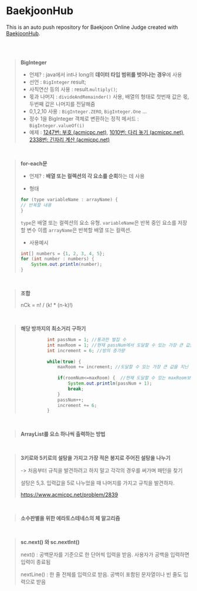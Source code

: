 # BaekjoonHub
This is an auto push repository for Baekjoon Online Judge created with [BaekjoonHub](https://github.com/BaekjoonHub/BaekjoonHub).


<br><br>

>  **BigInteger**
>
>  - 언제? : java에서 int나 long의 **데이터 타입 범위를 벗어나는 경우**에 사용
>  - 선언 : `BigInteger` result;
>  - 사칙연산 등의 사용 : result.`multiply()`;
>  - 몫과 나머지 : `divideAndRemainder()` 사용, 배열의 형태로 첫번재 값은 몫, 두번째 값은 나머지를 전달해줌
>  - 0,1,2,10 사용 : `BigInteger.ZERO`, `BigInteger.One` ...
>  - 정수 1을 BigInteger 객체로 변환하는 정적 메서드 : `BigInteger.valueOf(i)`
>  - 예제 :  [1247번: 부호 (acmicpc.net)](https://www.acmicpc.net/problem/1247),  [1010번: 다리 놓기 (acmicpc.net)](https://www.acmicpc.net/problem/1010), [2338번: 긴자리 계산 (acmicpc.net)](https://www.acmicpc.net/problem/2338)

 <br>

> **for-each문**
>
> - 언제? : **배열 또는 컬렉션의 각 요소를 순회**하는 데 사용
>
> - 형태
>
> ```java
> for (type variableName : arrayName) {
> // 반복할 내용
> }
> ```
>
> `type`은 배열 또는 컬렉션의 요소 유형. `variableName`은 반복 중인 요소를 저장할 변수 이름 		`arrayName`은 반복할 배열 또는 컬렉션.
>
> - 사용예시
>
> ```java
> int[] numbers = {1, 2, 3, 4, 5}; 
> for (int number : numbers) {
>     System.out.println(number);
> }
> ```

<br>

> **조합**
>
> nCk = n! / (k! * (n-k)!)

<br>

> **해당 방까지의 최소거리 구하기**
>
> ```java
> 			int passNum = 1; //통과한 벌집 수
> 			int maxRoom = 1; //현재 passNum에서 도달할 수 있는 가장 큰 값을 지닌 벌집
> 			int increment = 6; //방의 증가량
> 			
> 			while(true) {
> 				maxRoom += increment; //도달할 수 있는 가장 큰 값을 지닌 벌집 업데이트
> 				
> 				if(roomNum<=maxRoom) {	//현재 도달할 수 있는 maxRoom보다 입력한 roomNum이 작을 시	
> 					System.out.println(passNum + 1);
> 					break;
> 				}
> 				passNum++;
> 				increment += 6;			
> 			}
> ```

<br>

> **ArrayList를 요소 하나씩 출력하는 방법**

<br>

> **3키로와 5키로의 설탕을 가지고 가장 적은 봉지로 주어진 설탕을 나누기**
>
> -> 처음부터 규칙을 발견하려고 하지 말고 각각의 경우를 써가며 패턴을 찾기
>
> 설탕은 5,3. 입력값을 5로 나누었을 때 나머지를 가지고 규칙을 발견하자.
>
> https://www.acmicpc.net/problem/2839

<br>

> **소수판별을 위한  에라토스테네스의 체 알고리즘**

<br>

> **sc.next() 와  sc.nextInt()**
>
> next() : 공백문자를 기준으로 한 단어씩 입력을 받음. 사용자가 공백을 입력하면 입력이 종료됨
>
> nextLine() : 한 줄 전체를 입력으로 받음. 공백이 포함된 문자열이나 빈 줄도 입력으로 받음

